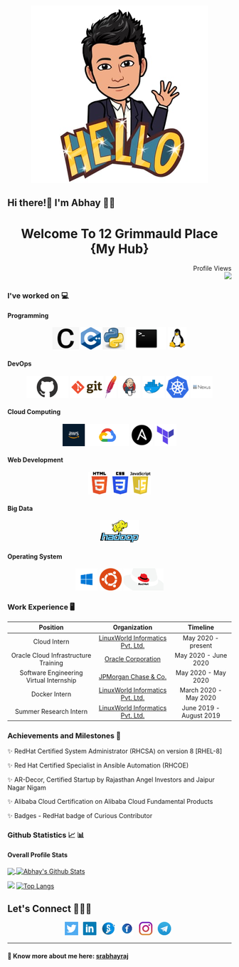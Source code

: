 <p align="center">
 
 
 <img src="https://github.com/srabhayraj/srabhayraj/blob/master/img/hello.jpeg" alt="Hello world...">

 ## Hi there!👋 I'm Abhay 🙋‍♂️
 
 <h1 align="center">Welcome To 12 Grimmauld Place {My Hub}</h1>
</p>

<p align="right"> 
  Profile Views<br>
  <img height="25" src="https://profile-counter.glitch.me/srabhayraj/count.svg" />
</p>

### I've worked on 💻

#### Programming

<p align='center'>
<code><img height="50" src="https://github.com/srabhayraj/srabhayraj/blob/master/img/c.png"></code>
<code><img height="50" src="https://github.com/srabhayraj/srabhayraj/blob/master/img/cpp.png"></code>
<code><img height="50" src="https://github.com/srabhayraj/srabhayraj/blob/master/img/python.jpg"></code>
<code><img height="50" src="https://github.com/srabhayraj/srabhayraj/blob/master/img/shell.jpg"></code>
 <code><img height="50" src="https://github.com/srabhayraj/srabhayraj/blob/master/img/linux.jpg"></code>
</p>

#### DevOps

<p align='center'>
<code><img height="50" src="https://github.com/srabhayraj/srabhayraj/blob/master/img/github.png"></code>
  <code><img height="50" src="https://github.com/srabhayraj/srabhayraj/blob/master/img/git.png"></code>
  <code><img height="50" src="https://github.com/srabhayraj/srabhayraj/blob/master/img/maven.jpg"></code>
  <code><img height="50" src="https://github.com/srabhayraj/srabhayraj/blob/master/img/jenkins.jpg"></code>
  <code><img height="50" src="https://github.com/srabhayraj/srabhayraj/blob/master/img/docker.png"></code>
  <code><img height="50" src="https://github.com/srabhayraj/srabhayraj/blob/master/img/kubernetes.png"></code>
  <code><img height="50" src="https://github.com/srabhayraj/srabhayraj/blob/master/img/nexus.png"></code>
</p>

#### Cloud Computing

<p align='center'>
  <code><img height="50" src="https://github.com/srabhayraj/srabhayraj/blob/master/img/aws.jpg"></code>
  <code><img height="50" src="https://github.com/srabhayraj/srabhayraj/blob/master/img/gcp.png"></code>
  <code><img height="50" src="https://github.com/srabhayraj/srabhayraj/blob/master/img/ansible.png"></code>
  <code><img height="50" src="https://github.com/srabhayraj/srabhayraj/blob/master/img/terraform.png"></code>
</p>

#### Web Development

<p align='center'>
  <code><img height="50" src="https://github.com/srabhayraj/srabhayraj/blob/master/img/html.png"></code>
  <code><img height="50" src="https://github.com/srabhayraj/srabhayraj/blob/master/img/css.jpg"></code>
  <code><img height="50" src="https://github.com/srabhayraj/srabhayraj/blob/master/img/javascript.png"></code>
</p>

#### Big Data

<p align='center'>
  <code><img height="50" src="https://github.com/srabhayraj/srabhayraj/blob/master/img/hadoop.png"></code>
</p>

#### Operating System

<p align='center'>
  <code><img height="50" src="https://github.com/srabhayraj/srabhayraj/blob/master/img/windows.png"></code>
  <code><img height="50" src="https://github.com/srabhayraj/srabhayraj/blob/master/img/ubuntu.jpg"></code>
  <code><img height="50" src="https://github.com/srabhayraj/srabhayraj/blob/master/img/redhat.png"></code>
</p>


### Work Experience :desktop_computer: 

| Position | Organization | Timeline |
| :-: | :-: | :-: |
| Cloud Intern | [LinuxWorld Informatics Pvt. Ltd.](https://www.linuxworldindia.org) | May 2020 - present |
| Oracle Cloud Infrastructure Training | [Oracle Corporation](https://www.oracle.com/index.html) | May 2020 - June 2020 |
| Software Engineering Virtual Internship | [JPMorgan Chase & Co.](https://www.insidesherpa.com) | May 2020 - May 2020 |
| Docker Intern | [LinuxWorld Informatics Pvt. Ltd.](https://www.linuxworldindia.org) | March 2020 - May 2020 |
| Summer Research Intern | [LinuxWorld Informatics Pvt. Ltd.](https://www.linuxworldindia.org) | June 2019 - August 2019 |


### Achievements and Milestones :crown:

:sparkles:	RedHat Certified System Administrator (RHCSA) on version 8 [RHEL-8]

:sparkles: Red Hat Certified Specialist in Ansible Automation (RHCOE)

:sparkles: AR-Decor, Certified Startup by Rajasthan Angel Investors and Jaipur Nagar Nigam

:sparkles: Alibaba Cloud Certification on Alibaba Cloud Fundamental Products

:sparkles: Badges - RedHat badge of Curious Contributor


### Github Statistics 📈 :bar_chart:

#### Overall Profile Stats

<a href="https://github.com/srabhayraj">
  <img align="center" src="https://github-readme-stats.vercel.app/api/top-langs/?username=srabhayraj&theme=light&hide_langs_below=1" />
</a>
<a href="https://github.com/srabhayraj">
 <img align="center" src="https://github-readme-stats.vercel.app/api?username=srabhayraj&show_icons=true&theme=light&line_height=27" alt="Abhay's Github Stats"/>
</a>

![](https://github-readme-stats.vercel.app/api?username=srabhayraj&count_private=true&show_icons=true&line_height=30&theme=dark)
[![Top Langs](https://github-readme-stats.vercel.app/api/top-langs/?username=srabhayraj&show_icons=true&line_height=30&theme=dark)](https://github.com/srabhayraj/github-readme-stats)

## Let's Connect :people_holding_hands:

<p align='center'>
<a href="https://twitter.com/sr_abhayraj"><img height="30" src="https://github.com/srabhayraj/srabhayraj/blob/master/img/twitter.png?raw=true"></a>&nbsp;&nbsp;
<a href="https://www.linkedin.com/in/abhay-raj-singh-rathore-54078a160"><img height="30" src="https://github.com/srabhayraj/srabhayraj/blob/master/img/linkedin.png?raw=true"></a>&nbsp;&nbsp;
<a href="https://thesocialcomment.com/sr/profile"><img height="30" src="https://github.com/srabhayraj/srabhayraj/blob/master/img/thesocialcomment.jpg?raw=true"></a>&nbsp;&nbsp;
<a href="https://www.facebook.com/abhayraj.singhrathore.58"><img height="30" src="https://github.com/srabhayraj/srabhayraj/blob/master/img/fb.jpg?raw=true"></a>&nbsp;&nbsp;
 <a href="https://www.instagram.com/abhay_raj_sr/"><img height="30" src="https://github.com/srabhayraj/srabhayraj/blob/master/img/instagram.jpg?raw=true"></a>&nbsp;&nbsp;
 <a href="https://web.telegram.org/dungeon_master_sr/"><img height="30" src="https://github.com/srabhayraj/srabhayraj/blob/master/img/telegram.jpg?raw=true"></a>&nbsp;&nbsp;
</p>

---

#### 🔗 Know more about me here: [srabhayraj](https://thesocialcomment.com/sr/portfolio)
